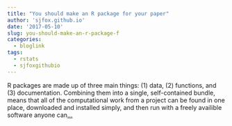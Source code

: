 ```yaml
---
title: "You should make an R package for your paper"
author: 'sjfox.github.io'
date: '2017-05-10'
slug: you-should-make-an-r-package-f
categories:
  - bloglink
tags:
  - rstats
  - sjfoxgithubio
---
```


R packages are made up of three main things: (1) data, (2) functions, and (3) documentation. Combining them into a single, self-contained bundle, means that all of the computational work from a project can be found in one place, downloaded and installed simply, and then run with a freely availible software anyone can[... <i class="fas fa-external-link-alt"></i>](https://sjfox.github.io/post/2017-05-04-rtzikvrisk_primer/)

